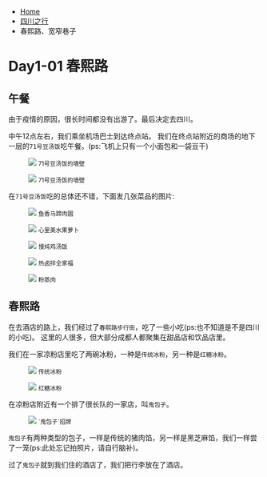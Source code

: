 <div class="text-sm breadcrumbs">
  <ul>
    <li><a href="/blog" class="not-prose">Home</a></li> 
    <li><a href="/blog/sczx-index.html" class="not-prose">四川之行</a></li>
    <li>春熙路、宽窄巷子</li>
  </ul>
</div>

# Day1-01 春熙路

## 午餐

由于疫情的原因，很长时间都没有出游了。最后决定去四川。

中午12点左右，我们乘坐机场巴士到达终点站。
我们在终点站附近的商场的地下一层的`71号豆汤饭`吃午餐。(ps:飞机上只有一个小面包和一袋豆干)

<figure>
  <img src="https://pic.imgdb.cn/item/63d6fdf3face21e9efee81f2.jpg"  loading="eager">
  <small class="justify-center flex">71号豆汤饭的墙壁</small>
</figure>

<figure>
  <img src="https://pic.imgdb.cn/item/63d6fdf4face21e9efee8206.jpg"  loading="eager">
  <small class="justify-center flex">71号豆汤饭的墙壁</small>
</figure>

在`71号豆汤饭`吃的总体还不错，下面发几张菜品的图片:

<figure>
  <img src="https://pic.imgdb.cn/item/63d7013dface21e9eff27369.jpg" loading="eager">
  <small class="justify-center flex">鱼香马蹄肉圆</small>
</figure>

<figure>
  <img src="https://pic.imgdb.cn/item/63d7013eface21e9eff273d1.jpg" loading="eager">
  <small class="justify-center flex">心里美水果萝卜</small>
</figure>

<figure>
  <img src="https://pic.imgdb.cn/item/63d7013eface21e9eff2742d.jpg" loading="lazy">
  <small class="justify-center flex">慢炖鸡汤饭</small>
</figure>

<figure>
  <img src="https://pic.imgdb.cn/item/63d7013eface21e9eff2745b.jpg" loading="lazy">
  <small class="justify-center flex">热卤拌全家福</small>
</figure>

<figure>
  <img src="https://pic.imgdb.cn/item/63d7013eface21e9eff274a3.jpg" loading="lazy">
  <small class="justify-center flex">粉蒸肉</small>
</figure>

## 春熙路

在去酒店的路上，我们经过了`春熙路步行街`，吃了一些小吃(ps:也不知道是不是四川的小吃)。
这里的人很多，但大部分成都人都聚集在甜品店和饮品店里。

我们在一家凉粉店里吃了两碗冰粉，一种是`传统冰粉`，另一种是`红糖冰粉`。

<figure>
  <img src="https://pic.imgdb.cn/item/63d7151bface21e9ef0c1eef.jpg" loading="lazy">
  <small class="justify-center flex">传统冰粉</small>
</figure>

<figure>
  <img src="https://pic.imgdb.cn/item/63d7151bface21e9ef0c1edf.jpg" loading="lazy">
  <small class="justify-center flex">红糖冰粉</small>
</figure>

在凉粉店附近有一个排了很长队的一家店，叫`鬼包子`。

<figure>
  <img src="https://pic.imgdb.cn/item/63d732daface21e9ef3f5a51.jpg" loading="lazy">
  <small class="justify-center flex">`鬼包子`招牌</small>
</figure>

`鬼包子`有两种类型的包子，一样是传统的猪肉馅，另一样是黑芝麻馅，我们一样尝了一笼(ps:此处忘记拍照片，请自行脑补)。

过了`鬼包子`就到我们住的酒店了，我们把行李放在了酒店。
